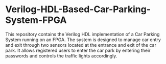 # Verilog-HDL-Based-Car-Parking-System-FPGA
This repository contains the Verilog HDL implementation of a Car Parking System running on an FPGA. The system is designed to manage car entry and exit through two sensors located at the entrance and exit of the car park. It allows registered users to enter the car park by entering their passwords and controls the traffic lights accordingly.
